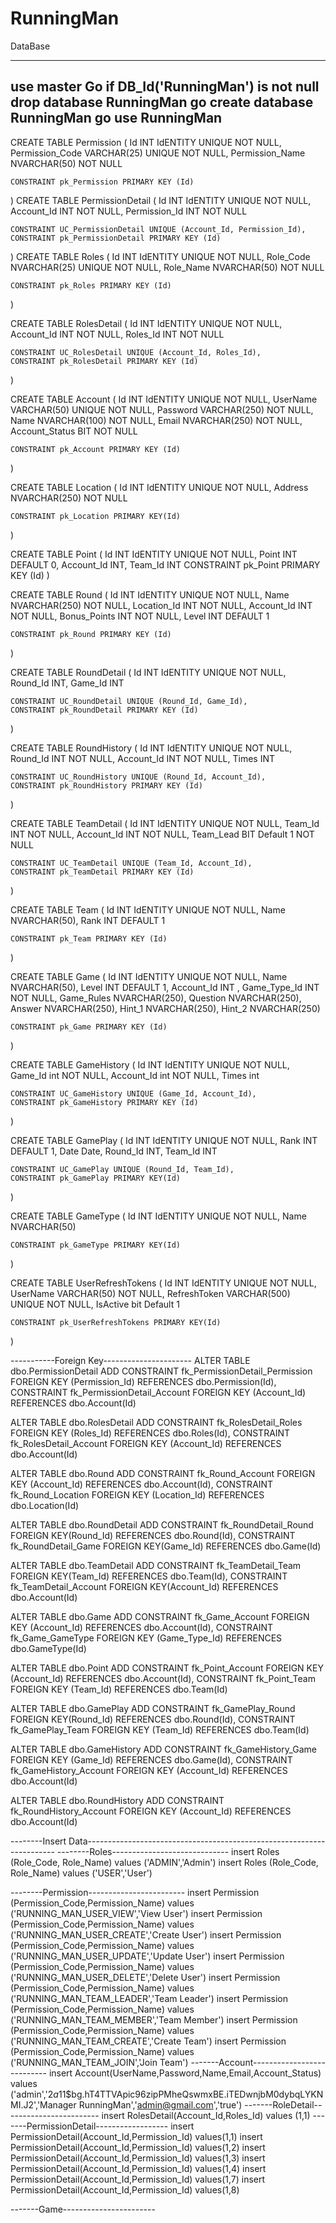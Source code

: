 # RunningMan
DataBase
*********
use master
Go
if DB_Id('RunningMan') is not null drop database RunningMan
go
create database RunningMan
go
use RunningMan
---------------------------------
CREATE TABLE Permission
(
	Id INT IdENTITY UNIQUE NOT NULL,
	Permission_Code VARCHAR(25) UNIQUE NOT NULL,
	Permission_Name NVARCHAR(50) NOT NULL
	

	CONSTRAINT pk_Permission PRIMARY KEY (Id)
)
CREATE TABLE PermissionDetail
(
	Id INT IdENTITY UNIQUE NOT NULL,
	Account_Id INT NOT NULL,
	Permission_Id INT NOT NULL

	CONSTRAINT UC_PermissionDetail UNIQUE (Account_Id, Permission_Id),
	CONSTRAINT pk_PermissionDetail PRIMARY KEY (Id)
)
CREATE TABLE Roles
(
	Id INT IdENTITY UNIQUE NOT NULL,
	Role_Code NVARCHAR(25) UNIQUE NOT NULL,
	Role_Name NVARCHAR(50) NOT NULL

	CONSTRAINT pk_Roles PRIMARY KEY (Id)
)

CREATE TABLE RolesDetail
(
	Id INT IdENTITY UNIQUE NOT NULL,
	Account_Id INT NOT NULL,
	Roles_Id INT NOT NULL

	CONSTRAINT UC_RolesDetail UNIQUE (Account_Id, Roles_Id),
	CONSTRAINT pk_RolesDetail PRIMARY KEY (Id)
)

CREATE TABLE Account
(
	Id INT IdENTITY UNIQUE NOT NULL,
	UserName VARCHAR(50) UNIQUE NOT NULL,
	Password VARCHAR(250)  NOT NULL,
	Name NVARCHAR(100) NOT NULL,
	Email NVARCHAR(250) NOT NULL,
	Account_Status BIT NOT NULL


	CONSTRAINT pk_Account PRIMARY KEY (Id)
)

CREATE TABLE Location
(
	Id INT IdENTITY UNIQUE NOT NULL,
	Address NVARCHAR(250) NOT NULL

	CONSTRAINT pk_Location PRIMARY KEY(Id)
)

CREATE TABLE Point
(
	Id INT IdENTITY UNIQUE NOT NULL,
	Point INT DEFAULT 0,
	Account_Id INT,
	Team_Id INT 
	CONSTRAINT pk_Point PRIMARY KEY (Id)
)



CREATE TABLE Round
(
	Id INT IdENTITY UNIQUE NOT NULL,
	Name NVARCHAR(250) NOT NULL,
	Location_Id INT NOT NULL,
	Account_Id INT NOT NULL,
	Bonus_Points INT NOT NULL,
	Level INT DEFAULT 1

	CONSTRAINT pk_Round PRIMARY KEY (Id)
)

CREATE TABLE RoundDetail
(
	Id INT IdENTITY UNIQUE NOT NULL,
	Round_Id INT,
	Game_Id INT

	CONSTRAINT UC_RoundDetail UNIQUE (Round_Id, Game_Id),
	CONSTRAINT pk_RoundDetail PRIMARY KEY (Id)
)

CREATE TABLE RoundHistory
(
	Id INT IdENTITY UNIQUE NOT NULL,
	Round_Id INT NOT NULL,
	Account_Id INT NOT NULL,
	Times INT

	CONSTRAINT UC_RoundHistory UNIQUE (Round_Id, Account_Id),
	CONSTRAINT pk_RoundHistory PRIMARY KEY (Id)
)

CREATE TABLE TeamDetail
(
	Id INT IdENTITY UNIQUE NOT NULL,
	Team_Id INT NOT NULL,
	Account_Id INT NOT NULL,
	Team_Lead BIT Default 1 NOT NULL

	CONSTRAINT UC_TeamDetail UNIQUE (Team_Id, Account_Id),
	CONSTRAINT pk_TeamDetail PRIMARY KEY (Id)
)

CREATE TABLE Team
(
	Id INT IdENTITY UNIQUE NOT NULL,
	Name NVARCHAR(50),
	Rank INT DEFAULT 1
	

	CONSTRAINT pk_Team PRIMARY KEY (Id)
)

CREATE TABLE Game
(
	Id INT IdENTITY UNIQUE NOT NULL,
	Name NVARCHAR(50),
	Level INT DEFAULT 1,
	Account_Id INT ,
	Game_Type_Id INT NOT NULL,
	Game_Rules NVARCHAR(250),
	Question NVARCHAR(250),
	Answer NVARCHAR(250),
	Hint_1 NVARCHAR(250),
	Hint_2 NVARCHAR(250)

	CONSTRAINT pk_Game PRIMARY KEY (Id)

)

CREATE TABLE GameHistory
(
	Id INT IdENTITY UNIQUE NOT NULL,
	Game_Id int NOT NULL,
	Account_Id int NOT NULL,
	Times int

	CONSTRAINT UC_GameHistory UNIQUE (Game_Id, Account_Id),
	CONSTRAINT pk_GameHistory PRIMARY KEY (Id)
)


CREATE TABLE GamePlay
(
	Id INT IdENTITY UNIQUE NOT NULL,
	Rank INT DEFAULT 1,
	Date Date,
	Round_Id INT,
	Team_Id INT

	CONSTRAINT UC_GamePlay UNIQUE (Round_Id, Team_Id),
	CONSTRAINT pk_GamePlay PRIMARY KEY(Id)
)

CREATE TABLE GameType
(
	Id INT IdENTITY UNIQUE NOT NULL,
	Name NVARCHAR(50)

	CONSTRAINT pk_GameType PRIMARY KEY(Id)
)

CREATE TABLE UserRefreshTokens
(
	Id INT IdENTITY UNIQUE NOT NULL,
	UserName VARCHAR(50) NOT NULL,
	RefreshToken VARCHAR(500) UNIQUE NOT NULL,
	IsActive bit Default 1

	CONSTRAINT pk_UserRefreshTokens PRIMARY KEY(Id)
)

-----------Foreign Key----------------------
ALTER TABLE dbo.PermissionDetail
ADD CONSTRAINT fk_PermissionDetail_Permission FOREIGN KEY (Permission_Id) REFERENCES dbo.Permission(Id),
CONSTRAINT fk_PermissionDetail_Account FOREIGN KEY (Account_Id) REFERENCES dbo.Account(Id)

ALTER TABLE dbo.RolesDetail
ADD CONSTRAINT fk_RolesDetail_Roles FOREIGN KEY (Roles_Id) REFERENCES dbo.Roles(Id),
CONSTRAINT fk_RolesDetail_Account FOREIGN KEY (Account_Id) REFERENCES dbo.Account(Id)

ALTER TABLE dbo.Round
ADD CONSTRAINT fk_Round_Account FOREIGN KEY (Account_Id) REFERENCES dbo.Account(Id),
CONSTRAINT fk_Round_Location FOREIGN KEY (Location_Id) REFERENCES dbo.Location(Id)

ALTER TABLE dbo.RoundDetail
ADD CONSTRAINT fk_RoundDetail_Round FOREIGN KEY(Round_Id) REFERENCES dbo.Round(Id),
CONSTRAINT fk_RoundDetail_Game FOREIGN KEY(Game_Id) REFERENCES dbo.Game(Id)


ALTER TABLE dbo.TeamDetail
ADD CONSTRAINT fk_TeamDetail_Team FOREIGN KEY(Team_Id) REFERENCES dbo.Team(Id),
CONSTRAINT fk_TeamDetail_Account FOREIGN KEY(Account_Id) REFERENCES dbo.Account(Id)

ALTER TABLE dbo.Game
ADD CONSTRAINT fk_Game_Account FOREIGN KEY (Account_Id) REFERENCES dbo.Account(Id),
CONSTRAINT fk_Game_GameType FOREIGN KEY (Game_Type_Id) REFERENCES dbo.GameType(Id)

ALTER TABLE dbo.Point
ADD CONSTRAINT fk_Point_Account FOREIGN KEY (Account_Id) REFERENCES dbo.Account(Id),
CONSTRAINT fk_Point_Team FOREIGN KEY (Team_Id) REFERENCES dbo.Team(Id)

ALTER TABLE dbo.GamePlay
ADD CONSTRAINT fk_GamePlay_Round FOREIGN KEY(Round_Id) REFERENCES dbo.Round(Id),
CONSTRAINT fk_GamePlay_Team FOREIGN KEY (Team_Id) REFERENCES dbo.Team(Id)

ALTER TABLE dbo.GameHistory
ADD CONSTRAINT fk_GameHistory_Game FOREIGN KEY (Game_Id) REFERENCES dbo.Game(Id),
CONSTRAINT fk_GameHistory_Account FOREIGN KEY (Account_Id) REFERENCES dbo.Account(Id)

ALTER TABLE dbo.RoundHistory
ADD CONSTRAINT fk_RoundHistory_Account FOREIGN KEY (Account_Id) REFERENCES dbo.Account(Id)


--------Insert Data----------------------------------------------------------------------
--------Roles-----------------------------
insert Roles (Role_Code, Role_Name)
values ('ADMIN','Admin')
insert Roles (Role_Code, Role_Name)
values ('USER','User')

--------Permission------------------------
insert Permission (Permission_Code,Permission_Name)
values ('RUNNING_MAN_USER_VIEW','View User')
insert Permission (Permission_Code,Permission_Name)
values ('RUNNING_MAN_USER_CREATE','Create User')
insert Permission (Permission_Code,Permission_Name)
values ('RUNNING_MAN_USER_UPDATE','Update User')
insert Permission (Permission_Code,Permission_Name)
values ('RUNNING_MAN_USER_DELETE','Delete User')
insert Permission (Permission_Code,Permission_Name)
values ('RUNNING_MAN_TEAM_LEADER','Team Leader')
insert Permission (Permission_Code,Permission_Name)
values ('RUNNING_MAN_TEAM_MEMBER','Team Member')
insert Permission (Permission_Code,Permission_Name)
values ('RUNNING_MAN_TEAM_CREATE','Create Team')
insert Permission (Permission_Code,Permission_Name)
values ('RUNNING_MAN_TEAM_JOIN','Join Team')
-------Account---------------------------
insert Account(UserName,Password,Name,Email,Account_Status)
values ('admin','$2a$11$bg.hT4TTVApic96zipPMheQswmxBE.iTEDwnjbM0dybqLYKNMI.J2','Manager RunningMan','admin@gmail.com','true')
-------RoleDetail------------------------
insert RolesDetail(Account_Id,Roles_Id)
values (1,1)
-------PermissionDetail------------------
insert PermissionDetail(Account_Id,Permission_Id)
values(1,1)
insert PermissionDetail(Account_Id,Permission_Id)
values(1,2)
insert PermissionDetail(Account_Id,Permission_Id)
values(1,3)
insert PermissionDetail(Account_Id,Permission_Id)
values(1,4)
insert PermissionDetail(Account_Id,Permission_Id)
values(1,7)
insert PermissionDetail(Account_Id,Permission_Id)
values(1,8)

-------Game-----------------------
